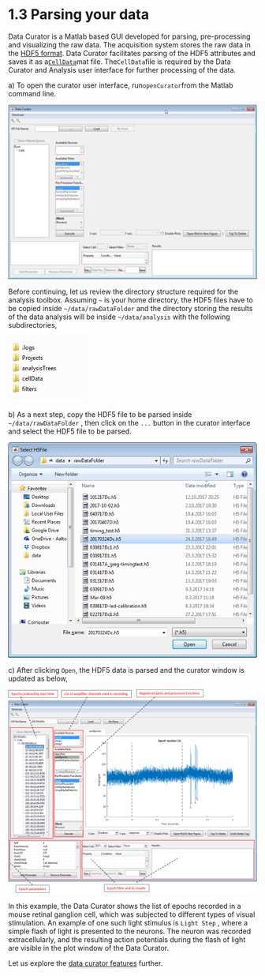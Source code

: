 # 1.3 Parsing your data

Data Curator is a Matlab based GUI developed for parsing, pre-processing and visualizing the raw data. The acquisition system stores the raw data in the [HDF5 format](https://cafarm.gitbooks.io/symphony/content/File-Format.html). Data Curator facilitates parsing of the HDF5 attributes and saves it as a[`CellData`](https://github.com/Schwartz-AlaLaurila-Labs/sa-labs-analysis-core/blob/master/src/main/matlab/%2Bsa_labs/%2Banalysis/%2Bentity/CellData.m)mat file. The`CellData`file is required by the  Data Curator and Analysis user interface for further processing of the data.

a\) To open the curator user interface, run`openCurator`from the Matlab command line.

![](/assets/curator_new_view.png)

Before continuing, let us review the directory structure required for the analysis toolbox. Assuming `~` is your home directory, the HDF5 files have to be copied inside `~/data/rawDataFolder` and the directory storing the results of the data analysis will be inside `~/data/analysis` with the following subdirectories,

![](/assets/project_heirarchy.png)

b\) As a next step, copy the HDF5 file to be parsed inside `~/data/rawDataFolder` , then click on the `...` button in the curator interface and select the HDF5 file to be parsed.

![](/assets/select_h5.png)

c\) After clicking `Open`, the HDF5 data is parsed and the curator window is updated as below,

![](/assets/curator_with_data.png)

In this example, the Data Curator shows the list of epochs recorded in a mouse retinal ganglion cell, which was subjected to different types of visual stimulation. An example of one such light stimulus is `Light Step` , where a simple flash of light is presented to the neurons. The neuron was recorded extracellularly, and the resulting action potentials during the flash of light are visible in the plot window of the Data Curator. 

Let us explore the [data curator features](/parsing-your-data/data-curator-features.md) further.

